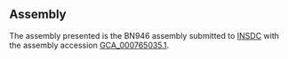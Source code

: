 

Assembly
--------

The assembly presented is the BN946 assembly submitted to
[INSDC](http://www.insdc.org) with the assembly accession
[GCA\_000765035.1](http://www.ebi.ac.uk/ena/data/view/GCA_000765035.1).
